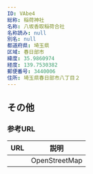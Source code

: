 ```yaml
---
ID: VAbe4
総称: 稲荷神社
名称: 八坂香取稲荷合社
名称読み: null
別名: null
都道府県: 埼玉県
区域: 春日部市
緯度: 35.9860974
経度: 139.7530382
郵便番号: 3440006
住所: 埼玉県春日部市八丁目２
---
```


## その他

### 参考URL

| URL | 説明          |
| --- | ------------- |
|     | OpenStreetMap |
